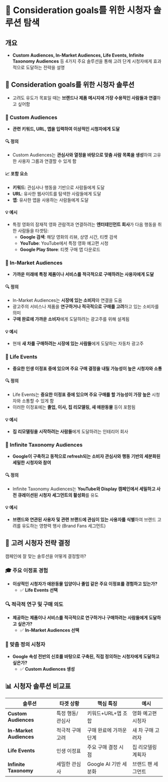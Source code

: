 # 🤔 Consideration goals를 위한 시청자 솔루션 탐색

## 개요
- **Custom Audiences, In-Market Audiences, Life Events, Infinite Taxonomy Audiences** 등 4가지 주요 솔루션을 통해 고려 단계 시청자에게 효과적으로 도달하는 전략을 설명

## 🎯 Consideration goals를 위한 시청자 솔루션

- 고려도 유도가 목표일 때는 **브랜드나 제품 메시지에 가장 수용적인 사람들과 연결**하고 싶어함

### 🔧 Custom Audiences
- **관련 키워드, URL, 앱을 입력하여 이상적인 시청자에게 도달**

#### 🔍 정의
- Custom Audiences는 **관심사와 열정을 바탕으로 맞춤 사람 목록을 생성**하여 고유한 사용자 그룹과 연결할 수 있게 함

#### 📈 포함 요소
- **키워드**: 관심사나 행동을 기반으로 사람들에게 도달
- **URL**: 유사한 웹사이트를 탐색한 사람들에게 도달
- **앱**: 유사한 앱을 사용하는 사람들에게 도달

#### 💡 예시
- 특정 영화의 잠재적 영화 관람객과 연결하려는 **엔터테인먼트 회사**가 다음 행동을 취한 사람들을 타겟팅:
    - **Google 검색**: 해당 영화의 리뷰, 상영 시간, 티켓 검색
    - **YouTube**: YouTube에서 특정 영화 예고편 시청
    - **Google Play Store**: 티켓 구매 앱 다운로드

### 🛒 In-Market Audiences
- **가까운 미래에 특정 제품이나 서비스를 적극적으로 구매하려는 사용자에게 도달**

#### 🔍 정의
- In-Market Audiences는 **시장에 있는 소비자**와 연결을 도움
- 광고주의 서비스나 제품을 **연구하거나 적극적으로 구매를 고려**하고 있는 소비자를 의미
- **구매 완료에 가까운 소비자**에게 도달하려는 광고주를 위해 설계됨

#### 💡 예시
- 현재 **새 차를 구매하려는 시장에 있는 사람들**에게 도달하는 자동차 광고주

### 🎉 Life Events
- **중요한 인생 이정표 중에 있으며 주요 구매 결정을 내릴 가능성이 높은 시청자와 소통**

#### 🔍 정의
- Life Events는 **중요한 이정표 중에 있으며 주요 구매를 할 가능성이 가장 높은** 시청자와 소통할 수 있게 함
- 이러한 이정표에는 **졸업, 이사, 집 리모델링, 새 애완동물** 등이 포함됨

#### 💡 예시
- **집 리모델링을 시작하려는 사람들**에게 도달하려는 인테리어 회사

### 🔄 Infinite Taxonomy Audiences
- **Google이 구축하고 동적으로 refresh되는 소비자 관심사와 행동 기반의 세분화된 세밀한 시청자와 참여**

#### 🔍 정의
- Infinite Taxonomy Audiences는 **YouTube와 Display 캠페인에서 세밀하고 사전 큐레이션된 시청자 세그먼트의 활성화**를 유도

#### 💡 예시
- **브랜드와 연관된 사용자 및 관련 브랜드에 관심이 있는 사용자를 식별**하여 브랜드 고려를 유도하는 영향력 행사 (Brand Fans 세그먼트)

## 🧭 고려 시청자 전략 결정

캠페인에 잘 맞는 솔루션을 어떻게 결정할까?

### 🎓 주요 이정표 경험
- **이상적인 시청자가 애완동물 입양이나 졸업 같은 주요 이정표를 경험하고 있는가?**
    - ✅ **Life Events 선택**

### 🔍 적극적 연구 및 구매 의도
- **제공하는 제품이나 서비스를 적극적으로 연구하거나 구매하려는 사람들에게 도달하고 싶은가?**
    - ✅ **In-Market Audiences 선택**

### 🎯 맞춤 정의 시청자
- **Google 속성 전반의 신호를 바탕으로 구축된, 직접 정의하는 시청자에게 도달하고 싶은가?**
    - ✅ **Custom Audiences 생성**

## 📊 시청자 솔루션 비교표

| 솔루션 | 타겟 상황 | 핵심 특징 | 예시 |
|--------|-----------|-----------|------|
| **Custom Audiences** | 특정 행동/관심사 | 키워드+URL+앱 조합 | 영화 예고편 시청자 |
| **In-Market Audiences** | 적극적 구매 고려 | 구매 완료에 가까운 단계 | 새 차 구매 고려자 |
| **Life Events** | 인생 이정표 | 주요 구매 결정 시점 | 집 리모델링 계획자 |
| **Infinite Taxonomy** | 세밀한 관심사 | Google AI 기반 세분화 | 브랜드 팬 세그먼트 |
